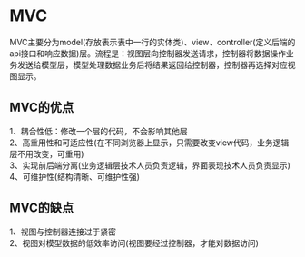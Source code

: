 # MVC  
MVC主要分为model(存放表示表中一行的实体类)、view、controller(定义后端的api接口和响应数据)层。流程是：视图层向控制器发送请求，控制器将数据操作业务发送给模型层，模型处理数据业务后将结果返回给控制器，控制器再选择对应视图显示。  
## MVC的优点   
1、耦合性低：修改一个层的代码，不会影响其他层  
2、高重用性和可适应性(在不同浏览器上显示，只需要改变view代码，业务逻辑层不用改变，可重用)  
3、实现前后端分离(业务逻辑层技术人员负责逻辑，界面表现技术人员负责显示)  
4、可维护性(结构清晰、可维护性强)  
## MVC的缺点    
1、视图与控制器连接过于紧密  
2、视图对模型数据的低效率访问(视图要经过控制器，才能对数据访问)
